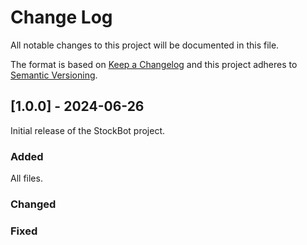 # Change Log
All notable changes to this project will be documented in this file.
 
The format is based on [Keep a Changelog](http://keepachangelog.com/)
and this project adheres to [Semantic Versioning](http://semver.org/).
 
## [1.0.0] - 2024-06-26
  
Initial release of the StockBot project.

### Added
 
All files.

### Changed

### Fixed
 
